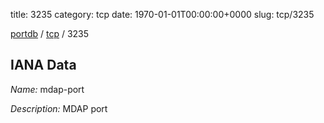 title: 3235
category: tcp
date: 1970-01-01T00:00:00+0000
slug: tcp/3235

[portdb](/) / [tcp](/category/tcp.html) / 3235


## IANA Data

_Name:_ mdap-port

_Description:_ MDAP port

